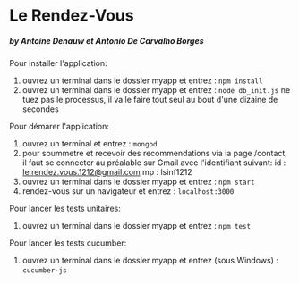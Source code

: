 # Le Rendez-Vous
##### by  Antoine Denauw et  Antonio De Carvalho Borges

Pour installer l'application:
 1. ouvrez un terminal dans le dossier myapp et entrez : `npm install`
 2. ouvrez un terminal dans le dossier myapp et entrez : `node db_init.js`
 ne tuez pas le processus, il va le faire tout seul au bout d'une dizaine de secondes

Pour démarer l'application:
 1. ouvrez un terminal et entrez : `mongod`
 2. pour soummetre et recevoir des recommendations via la page /contact,
  il faut se connecter au préalable sur Gmail avec l'identifiant suivant:
 	id : le.rendez.vous.1212@gmail.com
 	mp : lsinf1212
 3. ouvrez un terminal dans le dossier myapp et entrez : `npm start`
 4. rendez-vous sur un navigateur et entrez : `localhost:3000`


Pour lancer les tests unitaires:
 1. ouvrez un terminal dans le dossier myapp et entrez : `npm test`

Pour lancer les tests cucumber:
 1. ouvrez un terminal dans le dossier myapp et entrez (sous Windows) : `cucumber-js`
